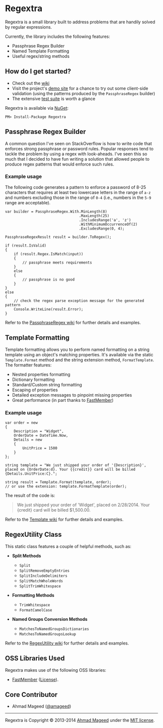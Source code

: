 # Regextra

Regextra is a small library built to address problems that are handily solved by regular expressions.

Currently, the library includes the following features:

  - Passphrase Regex Builder 
  - Named Template Formatting
  - Useful regex/string methods

## How do I get started?

  - Check out the [wiki](https://github.com/amageed/Regextra/wiki)
  - Visit the project's [demo site](http://softwareninjaneer.com/regextra) for a chance to try out some client-side validation (using the patterns produced by the `PassphraseRegex` builder)
  - The extensive [test suite](https://github.com/amageed/Regextra/tree/master/src/Tests) is worth a glance

Regextra is available via [NuGet](https://www.nuget.org/packages/Regextra/):

    PM> Install-Package Regextra 

## Passphrase Regex Builder

A common question I've seen on StackOverflow is how to write code that enforces strong passphrase or password rules. Popular responses tend to tackle the problem by using a regex with look-aheads. I've seen this so much that I decided to have fun writing a solution that allowed people to produce regex patterns that would enforce such rules.

### Example usage

The following code generates a pattern to enforce a password of 8-25 characters that requires at least two lowercase letters in the range of `a-z` and numbers excluding those in the range of `0-4` (i.e., numbers in the `5-9` range are acceptable).

	var builder = PassphraseRegex.With.MinLength(8)
	                                  .MaxLength(25)
	                                  .IncludesRange('a', 'z')
	                                  .WithMinimumOccurrenceOf(2)
	                                  .ExcludesRange(0, 4);
	
	PassphraseRegexResult result = builder.ToRegex();
	
	if (result.IsValid)
	{
	    if (result.Regex.IsMatch(input))
	    {
	        // passphrase meets requirements
	    }
	    else
	    {
	        // passphrase is no good
	    }
	}
	else
	{
	    // check the regex parse exception message for the generated pattern
	    Console.WriteLine(result.Error);
	}

Refer to the [PassphraseRegex wiki](https://github.com/amageed/Regextra/wiki/PassphraseRegex:-building-passphrase-validation-patterns) for further details and examples.
    
## Template Formatting

Template formatting allows you to perform named formatting on a string template using an object's matching properties. It's available via the static `Template.Format` method and the string extension method, `FormatTemplate`. The formatter features:

  - Nested properties formatting
  - Dictionary formatting
  - Standard/Custom string formatting
  - Escaping of properties
  - Detailed exception messages to pinpoint missing properties
  - Great performance (in part thanks to [FastMember](http://code.google.com/p/fast-member/))

### Example usage

	var order = new
	{
	    Description = "Widget",
	    OrderDate = DateTime.Now,
	    Details = new
	    {
	        UnitPrice = 1500
	    }
	};
	
	string template = "We just shipped your order of '{Description}', placed on {OrderDate:d}. Your {{credit}} card will be billed {Details.UnitPrice:C}.";
	
	string result = Template.Format(template, order);
	// or use the extension: template.FormatTemplate(order);

The result of the code is:

> We just shipped your order of 'Widget', placed on 2/28/2014. Your {credit} card will be billed $1,500.00.

Refer to the [Template wiki](https://github.com/amageed/Regextra/wiki/Template:-named-formatting) for further details and examples.

## RegexUtility Class

This static class features a couple of helpful methods, such as:

  - **Split Methods**
    - `Split`
    - `SplitRemoveEmptyEntries`
    - `SplitIncludeDelimiters`
    - `SplitMatchWholeWords`
    - `SplitTrimWhitespace`

  - **Formatting Methods**
    - `TrimWhitespace`
    - `FormatCamelCase`

  - **Named Groups Conversion Methods**
    - `MatchesToNamedGroupsDictionaries`
    - `MatchesToNamedGroupsLookup`

Refer to the [RegexUtility wiki](https://github.com/amageed/Regextra/wiki/RegexUtility:-miscellaneous-string-manipulation-and-regex-operations) for further details and examples.

## OSS Libraries Used

Regextra makes use of the following OSS libraries:

  - [FastMember](http://code.google.com/p/fast-member/) ([License](http://www.apache.org/licenses/LICENSE-2.0)). 

## Core Contributor

  - Ahmad Mageed ([@amageed](http://www.twitter.com/amageed))

----------

Regextra is Copyright © 2013-2014 [Ahmad Mageed](http://softwareninjaneer.com) under the [MIT license](https://github.com/amageed/Regextra/blob/master/LICENSE).
